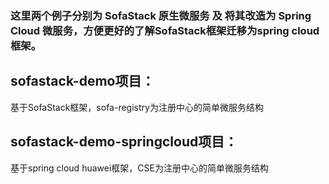 ### 这里两个例子分别为 SofaStack 原生微服务 及 将其改造为 Spring Cloud 微服务，方便更好的了解SofaStack框架迁移为spring cloud框架。

## sofastack-demo项目：
   基于SofaStack框架，sofa-registry为注册中心的简单微服务结构

## sofastack-demo-springcloud项目：
   基于spring cloud huawei框架，CSE为注册中心的简单微服务结构   
   
